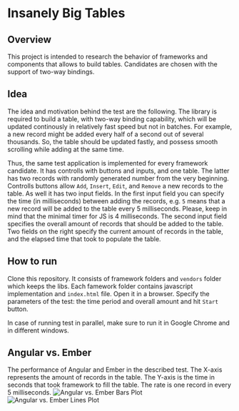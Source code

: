 # Insanely Big Tables

## Overview
This project is intended to research the behavior of frameworks and components that allows to build tables.
Candidates are chosen with the support of two-way bindings.

## Idea
The idea and motivation behind the test are the following. The library is required to build a table,
with two-way binding capability, which will be updated continously in relatively fast speed but not in batches.
For example, a new record might be added every half of a second out of several thousands.
So, the table should be updated fastly, and possess smooth scrolling while adding at the same time.

Thus, the same test application is implemented for every framework candidate.
It has controlls with buttons and inputs, and one table. The latter has two records with randomly generated number
from the very beginning.
Controlls buttons allow `Add`, `Insert`, `Edit`, and `Remove` a new records to the table. As well it has two input
fields. In the first input field you can specify the time (in milliseconds) between adding the records,
e.g. `5` means that a new record will be added to the table every 5 milliseconds.
Please, keep in mind that the minimal timer for JS is 4 milliseconds. The second input field specifies the
overall amount of records that should be added to the table. Two fields on the right specify the current amount of
records in the table, and the elapsed time that took to populate the table.

## How to run
Clone this repository. It consists of framework folders and `vendors` folder which keeps the libs.
Each famework folder contains javascript implementation and  `index.html` file. Open it in a browser.
Specify the parameters of the test: the time period and overall amount and hit `Start` button.

In case of running test in parallel, make sure to run it in Google Chrome and in different windows.

## Angular vs. Ember
The performance of Angular and Ember in the described test. The X-axis represents the amount of records in the table.
The Y-axis is the time in seconds that took framework to fill the table. The rate is one record in every 5 milliseconds.
![Angular vs. Ember Bars Plot](https://raw.github.com/bolshchikov/insanely-big-tables/master/stats/ng-vs-em-bars.png)
![Angular vs. Ember Lines Plot](https://raw.github.com/bolshchikov/insanely-big-tables/master/stats/ng-vs-em-lines.png)

